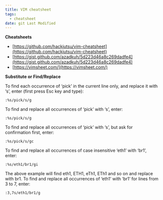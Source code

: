 ```yaml
---
title: VIM cheatsheet
tags:
  - cheatsheet
date: git Last Modified
---
```


**Cheatsheets**

- [https://github.com/hackjutsu/vim-cheatsheet](https://github.com/hackjutsu/vim-cheatsheet)
- [https://gist.github.com/azadkuh/5d223d46a8c269dadfe4](https://gist.github.com/azadkuh/5d223d46a8c269dadfe4)
- [https://vimsheet.com/](https://vimsheet.com/)

**Substitute or Find/Replace**

To find each occurrence of ‘pick’ in the current line only, and replace it with ‘s’, enter (first press Esc key and type):

```
:%s/pick/s/g
```

To find and replace all occurrences of ‘pick’ with ‘s’, enter:

```
:%s/pick/s/g
```

To find and replace all occurrences of ‘pick’ with ‘s’, but ask for confirmation first, enter:

```
:%s/pick/s/gc
```

To find and replace all occurrences of case insensitive ‘eth1’ with ‘br1’, enter:

```
:%s/eth1/br1/gi
```

The above example will find eth1, ETH1, eTh1, ETh1 and so on and replace with br1. To find and replace all occurrences of ‘eth1’ with ‘br1’ for lines from 3 to 7, enter:

```
:3,7s/eth1/br1/g
```
